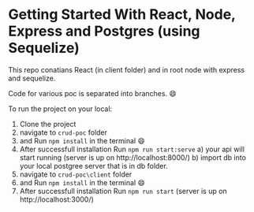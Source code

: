 # Getting Started With React, Node, Express and Postgres (using Sequelize)

This repo conatians React (in client folder) and in root node with express and sequelize.

Code for various poc is separated into branches. 😄 

To run the project on your local:
1) Clone the project
2) navigate to `crud-poc` folder
3) and Run `npm install` in the terminal 😄
4) After successfull installation Run `npm run start:serve`
    a) your api will start running (server is up on http://localhost:8000/) 
    b) import db into your local postgree server that is in db folder.
5) navigate to `crud-poc\client` folder
6) and Run `npm install` in the terminal 😄
7) After successfull installation Run `npm run start` (server is up on http://localhost:3000/) 

